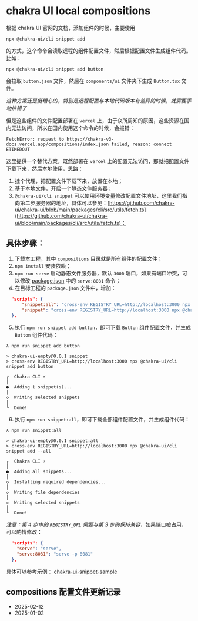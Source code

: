 # chakra UI local compositions

根据 chakra UI 官网的文档，添加组件的时候，主要使用

```
npx @chakra-ui/cli snippet add
```

的方式，这个命令会读取远程的组件配置文件，然后根据配置文件生成组件代码。比如：

```
npx @chakra-ui/cli snippet add button
```

会拉取 `button.json` 文件，然后在 `components/ui` 文件夹下生成 `Button.tsx` 文件。

_这种方案还是挺糟心的，特别是远程配置与本地代码版本有差异的时候，就需要手动排错了_

但是这些组件的文件配置部署在 `vercel` 上，由于众所周知的原因，这些资源在国内无法访问，所以在国内使用这个命令的时候，会报错：

```
FetchError: request to https://chakra-v3-docs.vercel.app/compositions/index.json failed, reason: connect ETIMEDOUT
```

这里提供一个替代方案，既然部署在 `vercel` 上的配置无法访问，那就把配置文件下载下来，然后本地使用，思路：

1. 挂个代理，把配置文件下载下来，放置在本地；
2. 基于本地文件，开启一个静态文件服务器；
3. `@chakra-ui/cli snippet` 可以使用环境变量修改配置文件地址，这里我们指向第二步服务器的地址，具体可以参见：[https://github.com/chakra-ui/chakra-ui/blob/main/packages/cli/src/utils/fetch.ts](https://github.com/chakra-ui/chakra-ui/blob/main/packages/cli/src/utils/fetch.ts)；

## 具体步骤：

1. 下载本工程，其中 `compositions` 目录就是所有组件的配置文件；
2. `npm install` 安装依赖；
3. `npm run serve` 启动静态文件服务器，默认 `3000` 端口，如果有端口冲突，可以修改 [package.json](./package.json) 中的 `serve:8081` 命令；
4. 在目标工程的 `package.json` 文件中，增加：

```json
  "scripts": {
      "snippet:all": "cross-env REGISTRY_URL=http://localhost:3000 npx @chakra-ui/cli snippet add --all",
      "snippet": "cross-env REGISTRY_URL=http://localhost:3000 npx @chakra-ui/cli snippet"
  },
```

5. 执行 `npm run snippet add button`，即可下载 `Button` 组件配置文件，并生成 `Button` 组件代码：

```
λ npm run snippet add button

> chakra-ui-empty@0.0.1 snippet
> cross-env REGISTRY_URL=http://localhost:3000 npx @chakra-ui/cli snippet add button

┌  Chakra CLI ⚡️
│
●  Adding 1 snippet(s)...
│
◇  Writing selected snippets
│
└  Done!
```

6. 执行 `npm run snippet:all`，即可下载全部组件配置文件，并生成组件代码：

```
λ npm run snippet:all

> chakra-ui-empty@0.0.1 snippet:all
> cross-env REGISTRY_URL=http://localhost:3000 npx @chakra-ui/cli snippet add --all

┌  Chakra CLI ⚡️
│
●  Adding all snippets...
│
◇  Installing required dependencies...
│
◇  Writing file dependencies
│
◇  Writing selected snippets
│
└  Done!
```

_注意：第 4 步中的 `REGISTRY_URL` 需要与第 3 步的保持兼容_，如果端口被占用，可以酌情修改：

```json
  "scripts": {
    "serve": "serve",
    "serve:8081": "serve -p 8081"
  },
```

具体可以参考示例： [chakra-ui-snippet-sample](./chakra-ui-snippet-sample)

## compositions 配置文件更新记录

- 2025-02-12
- 2025-01-02
